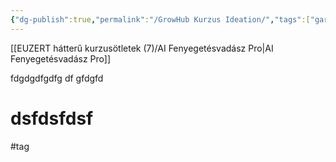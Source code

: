 ```yaml
---
{"dg-publish":true,"permalink":"/GrowHub Kurzus Ideation/","tags":["gardenEntry"]}
---
```



[[EUZERT hátterű kurzusötletek (7)/AI Fenyegetésvadász Pro\|AI Fenyegetésvadász Pro]]

fdgdgdfgdfg
df
gfdgfd
# dsfdsfdsf

#tag
